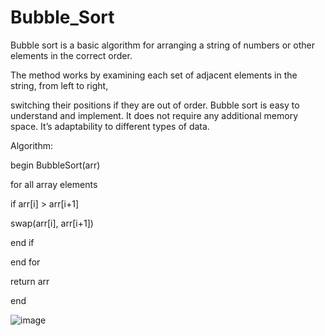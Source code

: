 # Bubble_Sort
Bubble sort is a basic algorithm for arranging a string of numbers or other elements in the correct order.

The method works by examining each set of adjacent elements in the string, from left to right,

switching their positions if they are out of order. Bubble sort is easy to understand and implement. 
It does not require any additional memory space. It’s adaptability to different types of data.

Algorithm:

begin BubbleSort(arr)

for all array elements

if arr[i] > arr[i+1]

swap(arr[i], arr[i+1])

end if

end for

return arr

end

![image](https://user-images.githubusercontent.com/124857336/234470369-cd04ee11-992e-4dc9-8d92-b6e822da2661.png)


